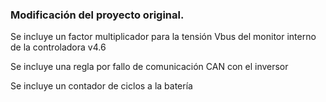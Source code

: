 <h3>Modificación del proyecto original.</h3>
<p>Se incluye un factor multiplicador para la tensión Vbus del monitor interno de la controladora v4.6 </p>
<p>Se incluye una regla por fallo de comunicación CAN con el inversor</p>
<p>Se incluye un contador de ciclos a la batería</p>
